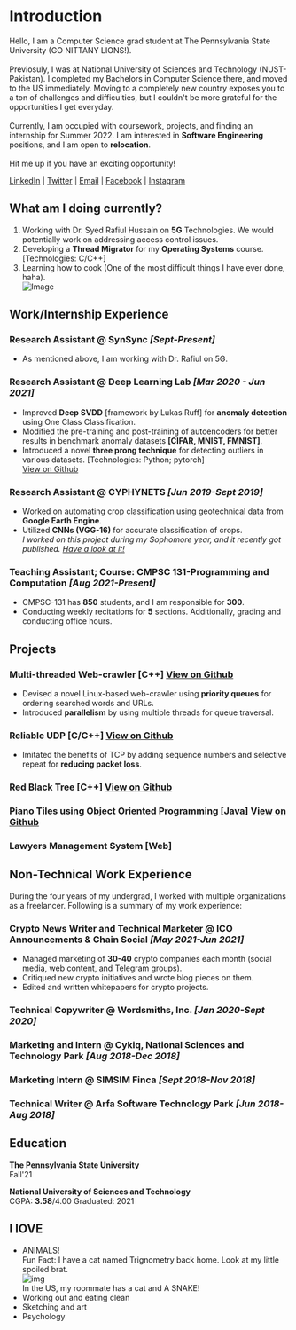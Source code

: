 # Introduction 
Hello, I am a Computer Science grad student at The Pennsylvania State University (GO NITTANY LIONS!). 
<br> <br>Previosuly, I was at National University of Sciences and Technology (NUST-Pakistan). I completed my Bachelors in Computer Science there, and moved to the US immediately. Moving to a completely new country exposes you to a ton of challenges and difficulties, but I couldn't be more grateful for the opportunities I get everyday. 
<br> <br>Currently, I am occupied with coursework, projects, and finding an internship for Summer 2022. I am interested in **Software Engineering** positions, and I am open to **relocation**. 
<br> <br> Hit me up if you have an exciting opportunity!

[LinkedIn](https://www.linkedin.com/in/tatheer-zahra14) | [Twitter](https://www.twitter.com/TatheerZahara) | [Email](mailto:tatheer13@gmail.com) | [Facebook](https://www.facebook.com/tatheer.zahara.75/) | [Instagram](https://www.instagram.com/tatheer10/)

## What am I doing currently? 
1. Working with Dr. Syed Rafiul Hussain on **5G** Technologies. We would potentially work on addressing access control issues. 
3. Developing a **Thread Migrator** for my **Operating Systems** course. [Technologies: C/C++]
2. Learning how to cook (One of the most difficult things I have ever done, haha). <br>![Image](Food.jpg)<br>


## Work/Internship Experience

### Research Assistant @ SynSync *[Sept-Present]*
* As mentioned above, I am working with Dr. Rafiul on 5G. 

### Research Assistant @ Deep Learning Lab *[Mar 2020 - Jun 2021]*
* Improved **Deep SVDD** [framework by Lukas Ruff] for **anomaly detection** using One Class Classification. <br>
* Modified the pre-training and post-training of autoencoders for better results in benchmark anomaly datasets **[CIFAR, MNIST, FMNIST]**. <br>
* Introduced a novel **three prong technique** for detecting outliers in various datasets. [Technologies: Python; pytorch] <br>
[View on Github](https://github.com/TatheerZahara/Deep-SVDD-PyTorch-experiments.git)

### Research Assistant @ CYPHYNETS *[Jun 2019-Sept 2019]*
* Worked on automating crop classification using geotechnical data from **Google Earth Engine**. <br>
* Utilized **CNNs (VGG-16)** for accurate classification of crops. <br>
*I worked on this project during my Sophomore year, and it recently got published. [Have a look at it!](https://ieeexplore.ieee.org/document/9506046)* 

### Teaching Assistant; Course: CMPSC 131-Programming and Computation *[Aug 2021-Present]*      
* CMPSC-131 has **850** students, and I am responsible for **300**. 
* Conducting weekly recitations for **5** sections.  Additionally, grading and conducting office hours. 

## Projects

### Multi-threaded Web-crawler [C++] [View on Github](https://github.com/TatheerZahara/Multi-threaded-Web-Crawler-Using-Priority-Queues-.git)
* Devised a novel Linux-based web-crawler using **priority queues** for ordering searched words and URLs.
* Introduced **parallelism** by using multiple threads for queue traversal. 

### Reliable UDP [C/C++] [View on Github](https://github.com/TatheerZahara/Reliable-UDP.git)
* Imitated the benefits of TCP by adding sequence numbers and selective repeat for **reducing packet loss**. 

### Red Black Tree [C++] [View on Github](https://github.com/TatheerZahara/Red-Black-Tree-Implementation.git)

### Piano Tiles using Object Oriented Programming [Java] [View on Github](https://github.com/TatheerZahara/Piano-Tiles-Using-Object-Oriented-Programming.git)

### Lawyers Management System [Web]

## Non-Technical Work Experience 
During the four years of my undergrad, I worked with multiple organizations as a freelancer. Following is a summary of my work experience: 

### Crypto News Writer and Technical Marketer @ ICO Announcements & Chain Social *[May 2021-Jun 2021]*
* Managed marketing of **30-40** crypto companies each month (social media, web content, and Telegram groups).
* Critiqued new crypto initiatives and wrote blog pieces on them. 
* Edited and written whitepapers for crypto projects. 

### Technical Copywriter @ Wordsmiths, Inc. *[Jan 2020-Sept 2020]*                                                                                       
### Marketing and Intern @ Cykiq, National Sciences and Technology Park *[Aug 2018-Dec 2018]*                                     
### Marketing Intern @ SIMSIM Finca *[Sept 2018-Nov 2018]*                                                                                                    
### Technical Writer @ Arfa Software Technology Park *[Jun 2018-Aug 2018]*

## Education 
**The Pennsylvania State University** <br>
Fall'21

**National University of Sciences and Technology** <br>
CGPA: **3.58**/4.00        Graduated: 2021

## I lOVE 
- ANIMALS! <br> Fun Fact: I have a cat named Trignometry back home. Look at my little spoiled brat. <br> ![img](MeandTrig.JPG)<br> In the US, my roommate has a cat and A SNAKE! 
- Working out and eating clean 
- Sketching and art
- Psychology 





